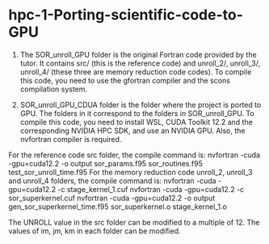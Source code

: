 # hpc-1-Porting-scientific-code-to-GPU

1. The SOR_unroll_GPU folder is the original Fortran code provided by the tutor. It contains src/ (this is the reference code) and unroll_2/, unroll_3/, unroll_4/ (these three are memory reduction code codes). 
To compile this code, you need to use the gfortran compiler and the scons compilation system.



2. SOR_unroll_GPU_CDUA folder is the folder where the project is ported to GPU.
The folders in it correspond to the folders in SOR_unroll_GPU.
To compile this code, you need to install WSL, CUDA Toolkit 12.2 and the corresponding NVIDIA HPC SDK, and use an NVIDIA GPU.
Also, the nvfortran compiler is required.

For the reference code src folder, the compile command is:
nvfortran -cuda -gpu=cuda12.2 -o output sor_params.f95 sor_routines.f95 test_sor_unroll_time.f95
For the memory reduction code unroll_2, unroll_3 and unroll_4 folders, the compile command is:
nvfortran -cuda -gpu=cuda12.2 -c stage_kernel_1.cuf
nvfortran -cuda -gpu=cuda12.2 -c sor_superkernel.cuf
nvfortran -cuda -gpu=cuda12.2 -o output gen_sor_superkernel_time.f95 sor_superkernel.o stage_kernel_1.o

The UNROLL value in the src folder can be modified to a multiple of 12.
The values of im, jm, km in each folder can be modified.
